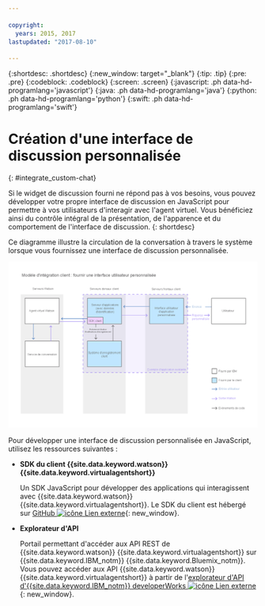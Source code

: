 ```yaml
---

copyright:
  years: 2015, 2017
lastupdated: "2017-08-10"

---
```


{:shortdesc: .shortdesc}
{:new_window: target="_blank"}
{:tip: .tip}
{:pre: .pre}
{:codeblock: .codeblock}
{:screen: .screen}
{:javascript: .ph data-hd-programlang='javascript'}
{:java: .ph data-hd-programlang='java'}
{:python: .ph data-hd-programlang='python'}
{:swift: .ph data-hd-programlang='swift'}

# Création d'une interface de discussion personnalisée 
{: #integrate_custom-chat}

Si le widget de discussion fourni ne répond pas à vos besoins, vous pouvez développer votre propre interface de discussion en JavaScript pour permettre à vos utilisateurs d'interagir avec l'agent virtuel. Vous bénéficiez ainsi du contrôle intégral de la présentation, de l'apparence et du comportement de l'interface de discussion.
{: shortdesc}

Ce diagramme illustre la circulation de la conversation à travers le système lorsque vous fournissez une interface de discussion personnalisée.

![Illustre le Widget de discussion IBM remplacé par une interface utilisateur personnalisée.](images/custom_ui_new.png)

Pour développer une interface de discussion personnalisée en JavaScript, utilisez les ressources suivantes :

- **SDK du client {{site.data.keyword.watson}} {{site.data.keyword.virtualagentshort}}**

    Un SDK JavaScript pour développer des applications qui interagissent avec {{site.data.keyword.watson}} {{site.data.keyword.virtualagentshort}}. Le SDK du client est hébergé sur [GitHub ![icône Lien externe](../../icons/launch-glyph.svg "icône Lien externe")](https://github.com/watson-virtual-agents/client-sdk "icône Lien externe"){: new_window}.

- **Explorateur d'API**

    Portail permettant d'accéder aux API REST de {{site.data.keyword.watson}} {{site.data.keyword.virtualagentshort}} sur {{site.data.keyword.IBM_notm}} {{site.data.keyword.Bluemix_notm}}. Vous pouvez accéder aux API {{site.data.keyword.watson}} {{site.data.keyword.virtualagentshort}} à partir de l'[explorateur d'API d'{{site.data.keyword.IBM_notm}} developerWorks ![icône Lien externe](../../icons/launch-glyph.svg "icône Lien externe")](https://developer.ibm.com/api/view/id-339:title-Watson_Virtual_Agent "icône Lien externe"){: new_window}.
